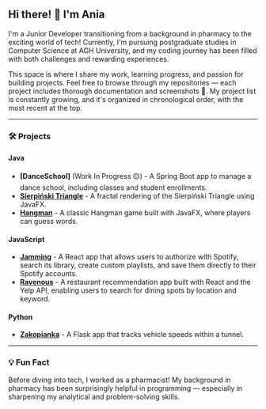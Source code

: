 ## Hi there! 👋 I'm Ania

I'm a Junior Developer transitioning from a background in pharmacy to the exciting world of tech! Currently, I'm pursuing postgraduate studies in Computer Science at AGH University, and my coding journey has been filled with both challenges and rewarding experiences.

This space is where I share my work, learning progress, and passion for building projects. Feel free to browse through my repositories — each project includes thorough documentation and screenshots 📸. My project list is constantly growing, and it's organized in chronological order, with the most recent at the top.

---

### 🛠️ Projects

#### **Java**
- **[DanceSchool]** (Work In Progress 🟡) - A Spring Boot app to manage a dance school, including classes and student enrollments.
- **[Sierpiński Triangle](https://github.com/nowAnia/SierpinskiTriangle)** - A fractal rendering of the Sierpiński Triangle using JavaFX.
- **[Hangman](https://github.com/nowAnia/Hangman)** - A classic Hangman game built with JavaFX, where players can guess words.

#### **JavaScript**
- **[Jamming](https://github.com/nowAnia/jamming)** - A React app that allows users to authorize with Spotify, search its library, create custom playlists, and save them directly to their Spotify accounts.
- **[Ravenous](https://github.com/nowAnia/ravenous)** - A restaurant recommendation app built with React and the Yelp API, enabling users to search for dining spots by location and keyword.

#### **Python**
- **[Zakopianka](https://github.com/nowAnia/Zakopianka)** - A Flask app that tracks vehicle speeds within a tunnel.

---

### 💡 Fun Fact

Before diving into tech, I worked as a pharmacist! My background in pharmacy has been surprisingly helpful in programming — especially in sharpening my analytical and problem-solving skills. 

<!--
**nowAnia/nowAnia** is a ✨ _special_ ✨ repository because its `README.md` (this file) appears on your GitHub profile.

Here are some ideas to get you started:

- 🔭 I’m currently working on ...
- 🌱 I’m currently learning ...
- 👯 I’m looking to collaborate on ...
- 🤔 I’m looking for help with ...
- 💬 Ask me about ...
- 📫 How to reach me: ...
- 😄 Pronouns: ...
- ⚡ Fun fact: ...
-->
